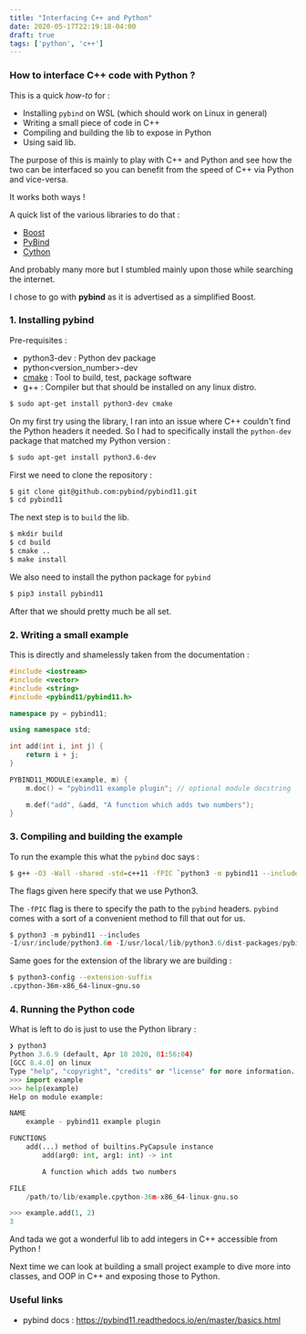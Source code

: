 ```yaml
---
title: "Interfacing C++ and Python"
date: 2020-05-17T22:19:18-04:00
draft: true
tags: ['python', 'c++']
---
```


### How to interface C++ code with Python ?

This is a quick *how-to* for :

- Installing `pybind` on WSL (which should work on Linux in general)
- Writing a small piece of code in C++
- Compiling and building the lib to expose in Python
- Using said lib.

The purpose of this is mainly to play with C++ and Python and see how the two can
be interfaced so you can benefit from the speed of C++ via Python and vice-versa.

It works both ways !

A quick list of the various libraries to do that :

- [Boost](https://www.boost.org/)
- [PyBind](https://github.com/pybind/pybind11)
- [Cython](https://cython.org/)

And probably many more but I stumbled mainly upon those while searching the internet.

I chose to go with **pybind** as it is advertised as a simplified Boost.

### 1. Installing pybind

Pre-requisites :

- python3-dev : Python dev package
- python<version_number>-dev
- [cmake](https://cmake.org/) : Tool to build, test, package software
- g++ : Compiler but that should be installed on any linux distro.

```bash
$ sudo apt-get install python3-dev cmake
```

On my first try using the library, I ran into an issue where C++ couldn't find the Python headers it needed.
So I had to specifically install the `python-dev` package that matched my Python version :

```bash
$ sudo apt-get install python3.6-dev
```

First we need to clone the repository :

```bash
$ git clone git@github.com:pybind/pybind11.git
$ cd pybind11
```

The next step is to `build` the lib.

```bash
$ mkdir build
$ cd build
$ cmake ..
$ make install
```

We also need to install the python package for `pybind`

```bash
$ pip3 install pybind11
```

After that we should pretty much be all set.

### 2. Writing a small example

This is directly and shamelessly taken from the documentation :

```cpp
#include <iostream>
#include <vector>
#include <string>
#include <pybind11/pybind11.h>

namespace py = pybind11;

using namespace std;

int add(int i, int j) {
    return i + j;
}

PYBIND11_MODULE(example, m) {
    m.doc() = "pybind11 example plugin"; // optional module docstring

    m.def("add", &add, "A function which adds two numbers");
}
```

### 3. Compiling and building the example

To run the example this what the `pybind` doc says :

```bash
$ g++ -O3 -Wall -shared -std=c++11 -fPIC `python3 -m pybind11 --includes` example.cpp -o example`python3-config --extension-suffix`
```

The flags given here specify that we use Python3.

The `-fPIC` flag is there to specify the path to the `pybind` headers.
`pybind` comes with a sort of a convenient method to fill that out for us.

```python
$ python3 -m pybind11 --includes
-I/usr/include/python3.6m -I/usr/local/lib/python3.6/dist-packages/pybind11/include
```

Same goes for the extension of the library we are building :

```bash
$ python3-config --extension-suffix
.cpython-36m-x86_64-linux-gnu.so
```

### 4. Running the Python code

What is left to do is just to use the Python library :

```python
❯ python3
Python 3.6.9 (default, Apr 18 2020, 01:56:04)
[GCC 8.4.0] on linux
Type "help", "copyright", "credits" or "license" for more information.
>>> import example
>>> help(example)
Help on module example:

NAME
    example - pybind11 example plugin

FUNCTIONS
    add(...) method of builtins.PyCapsule instance
        add(arg0: int, arg1: int) -> int

        A function which adds two numbers

FILE
    /path/to/lib/example.cpython-36m-x86_64-linux-gnu.so

>>> example.add(1, 2)
3
```

And tada we got a wonderful lib to add integers in C++ accessible from Python !

Next time we can look at building a small project example to dive more into classes, and OOP in C++
and exposing those to Python.

### Useful links

- pybind docs : https://pybind11.readthedocs.io/en/master/basics.html